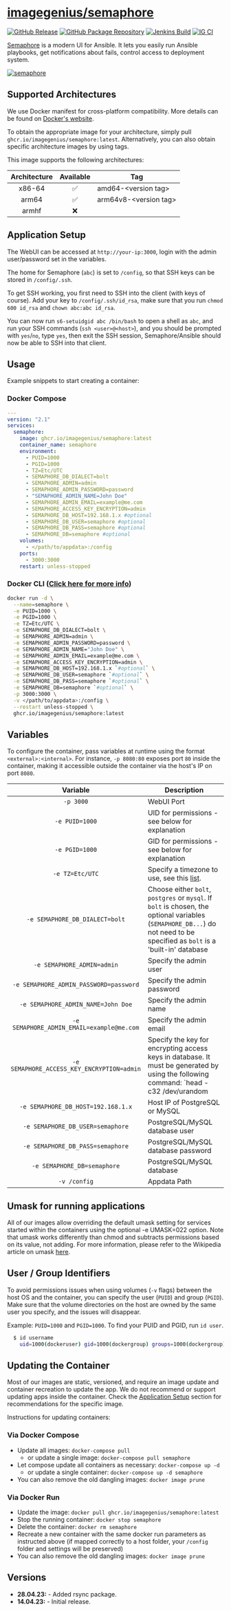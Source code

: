 <!-- DO NOT EDIT THIS FILE MANUALLY  -->

# [imagegenius/semaphore](https://github.com/imagegenius/docker-semaphore)

[![GitHub Release](https://img.shields.io/github/release/imagegenius/docker-semaphore.svg?color=007EC6&labelColor=555555&logoColor=ffffff&style=for-the-badge&logo=github)](https://github.com/imagegenius/docker-semaphore/releases)
[![GitHub Package Repository](https://shields.io/badge/GitHub%20Package-blue?logo=github&logoColor=ffffff&style=for-the-badge)](https://github.com/imagegenius/docker-semaphore/packages)
[![Jenkins Build](https://img.shields.io/jenkins/build?labelColor=555555&logoColor=ffffff&style=for-the-badge&jobUrl=https%3A%2F%2Fci.imagegenius.io%2Fjob%2FDocker-Pipeline-Builders%2Fjob%2Fdocker-semaphore%2Fjob%2Fmain%2F&logo=jenkins)](https://ci.imagegenius.io/job/Docker-Pipeline-Builders/job/docker-semaphore/job/main/)
[![IG CI](https://img.shields.io/badge/dynamic/yaml?color=007EC6&labelColor=555555&logoColor=ffffff&style=for-the-badge&label=CI&query=CI&url=https%3A%2F%2Fci-tests.imagegenius.io%2Fsemaphore%2Flatest-main%2Fci-status.yml)](https://ci-tests.imagegenius.io/semaphore/latest-main/index.html)

[Semaphore](https://ansible-semaphore.com/) is a modern UI for Ansible. It lets you easily run Ansible playbooks, get notifications about fails, control access to deployment system.

[![semaphore](https://raw.githubusercontent.com/imagegenius/templates/main/unraid/img/semaphore.png)](https://ansible-semaphore.com/)

## Supported Architectures

We use Docker manifest for cross-platform compatibility. More details can be found on [Docker's website](https://github.com/docker/distribution/blob/master/docs/spec/manifest-v2-2.md#manifest-list).

To obtain the appropriate image for your architecture, simply pull `ghcr.io/imagegenius/semaphore:latest`. Alternatively, you can also obtain specific architecture images by using tags.

This image supports the following architectures:

| Architecture | Available | Tag |
| :----: | :----: | ---- |
| x86-64 | ✅ | amd64-\<version tag\> |
| arm64 | ✅ | arm64v8-\<version tag\> |
| armhf | ❌ | |

## Application Setup

The WebUI can be accessed at `http://your-ip:3000`, login with the admin user/password set in the variables.

The home for Semaphore (`abc`) is set to `/config`, so that SSH keys can be stored in `/config/.ssh`.

To get SSH working, you first need to SSH into the client (with keys of course). Add your key to `/config/.ssh/id_rsa`, make sure that you run `chmod 600 id_rsa` and `chown abc:abc id_rsa`.

You can now run `s6-setuidgid abc /bin/bash` to open a shell as `abc`, and run your SSH commands (`ssh <user>@<host>`), and you should be prompted with `yes`/`no`, type `yes`, then exit the SSH session, Semaphore/Ansible should now be able to SSH into that client.

## Usage

Example snippets to start creating a container:

### Docker Compose

```yaml
---
version: "2.1"
services:
  semaphore:
    image: ghcr.io/imagegenius/semaphore:latest
    container_name: semaphore
    environment:
      - PUID=1000
      - PGID=1000
      - TZ=Etc/UTC
      - SEMAPHORE_DB_DIALECT=bolt
      - SEMAPHORE_ADMIN=admin
      - SEMAPHORE_ADMIN_PASSWORD=password
      - "SEMAPHORE_ADMIN_NAME=John Doe"
      - SEMAPHORE_ADMIN_EMAIL=example@me.com
      - SEMAPHORE_ACCESS_KEY_ENCRYPTION=admin
      - SEMAPHORE_DB_HOST=192.168.1.x #optional
      - SEMAPHORE_DB_USER=semaphore #optional
      - SEMAPHORE_DB_PASS=semaphore #optional
      - SEMAPHORE_DB=semaphore #optional
    volumes:
      - </path/to/appdata>:/config
    ports:
      - 3000:3000
    restart: unless-stopped
```

### Docker CLI ([Click here for more info](https://docs.docker.com/engine/reference/commandline/cli/))

```bash
docker run -d \
  --name=semaphore \
  -e PUID=1000 \
  -e PGID=1000 \
  -e TZ=Etc/UTC \
  -e SEMAPHORE_DB_DIALECT=bolt \
  -e SEMAPHORE_ADMIN=admin \
  -e SEMAPHORE_ADMIN_PASSWORD=password \
  -e SEMAPHORE_ADMIN_NAME="John Doe" \
  -e SEMAPHORE_ADMIN_EMAIL=example@me.com \
  -e SEMAPHORE_ACCESS_KEY_ENCRYPTION=admin \
  -e SEMAPHORE_DB_HOST=192.168.1.x `#optional` \
  -e SEMAPHORE_DB_USER=semaphore `#optional` \
  -e SEMAPHORE_DB_PASS=semaphore `#optional` \
  -e SEMAPHORE_DB=semaphore `#optional` \
  -p 3000:3000 \
  -v </path/to/appdata>:/config \
  --restart unless-stopped \
  ghcr.io/imagegenius/semaphore:latest

```

## Variables

To configure the container, pass variables at runtime using the format `<external>:<internal>`. For instance, `-p 8080:80` exposes port `80` inside the container, making it accessible outside the container via the host's IP on port `8080`.

| Variable | Description |
| :----: | --- |
| `-p 3000` | WebUI Port |
| `-e PUID=1000` | UID for permissions - see below for explanation |
| `-e PGID=1000` | GID for permissions - see below for explanation |
| `-e TZ=Etc/UTC` | Specify a timezone to use, see this [list](https://en.wikipedia.org/wiki/List_of_tz_database_time_zones#List). |
| `-e SEMAPHORE_DB_DIALECT=bolt` | Choose either `bolt`, `postgres` or `mysql`. If `bolt` is chosen, the optional variables (`SEMAPHORE_DB...`) do not need to be specified as `bolt` is a 'built-in' database |
| `-e SEMAPHORE_ADMIN=admin` | Specify the admin user |
| `-e SEMAPHORE_ADMIN_PASSWORD=password` | Specify the admin password |
| `-e SEMAPHORE_ADMIN_NAME=John Doe` | Specify the admin name |
| `-e SEMAPHORE_ADMIN_EMAIL=example@me.com` | Specify the admin email |
| `-e SEMAPHORE_ACCESS_KEY_ENCRYPTION=admin` | Specify the key for encrypting access keys in database. It must be generated by using the following command: `head -c32 /dev/urandom | base64`. |
| `-e SEMAPHORE_DB_HOST=192.168.1.x` | Host IP of PostgreSQL or MySQL |
| `-e SEMAPHORE_DB_USER=semaphore` | PostgreSQL/MySQL database user |
| `-e SEMAPHORE_DB_PASS=semaphore` | PostgreSQL/MySQL database password |
| `-e SEMAPHORE_DB=semaphore` | PostgreSQL/MySQL database |
| `-v /config` | Appdata Path |

## Umask for running applications

All of our images allow overriding the default umask setting for services started within the containers using the optional -e UMASK=022 option. Note that umask works differently than chmod and subtracts permissions based on its value, not adding. For more information, please refer to the Wikipedia article on umask [here](https://en.wikipedia.org/wiki/Umask).

## User / Group Identifiers

To avoid permissions issues when using volumes (`-v` flags) between the host OS and the container, you can specify the user (`PUID`) and group (`PGID`). Make sure that the volume directories on the host are owned by the same user you specify, and the issues will disappear.

Example: `PUID=1000` and `PGID=1000`. To find your PUID and PGID, run `id user`.

```bash
  $ id username
    uid=1000(dockeruser) gid=1000(dockergroup) groups=1000(dockergroup)
```

## Updating the Container

Most of our images are static, versioned, and require an image update and container recreation to update the app. We do not recommend or support updating apps inside the container. Check the [Application Setup](#application-setup) section for recommendations for the specific image.

Instructions for updating containers:

### Via Docker Compose

* Update all images: `docker-compose pull`
  * or update a single image: `docker-compose pull semaphore`
* Let compose update all containers as necessary: `docker-compose up -d`
  * or update a single container: `docker-compose up -d semaphore`
* You can also remove the old dangling images: `docker image prune`

### Via Docker Run

* Update the image: `docker pull ghcr.io/imagegenius/semaphore:latest`
* Stop the running container: `docker stop semaphore`
* Delete the container: `docker rm semaphore`
* Recreate a new container with the same docker run parameters as instructed above (if mapped correctly to a host folder, your `/config` folder and settings will be preserved)
* You can also remove the old dangling images: `docker image prune`

## Versions

* **28.04.23:** - Added rsync package.
* **14.04.23:** - Initial release.
